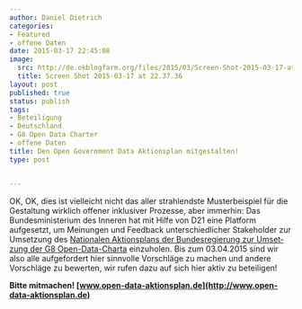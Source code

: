 ```yaml
---
author: Daniel Dietrich
categories:
- Featured
- offene Daten
date: 2015-03-17 22:45:08
image:
  src: http://de.okblogfarm.org/files/2015/03/Screen-Shot-2015-03-17-at-22.37.36.png
  title: Screen Shot 2015-03-17 at 22.37.36
layout: post
published: true
status: publish
tags:
- Beteiligung
- Deutschland
- G8 Open Data Charter
- offene Daten
title: Den Open Government Data Aktionsplan mitgestalten!
type: post


---
```


OK, OK, dies ist vielleicht nicht das aller strahlendste Musterbeispiel für die Gestaltung wirklich offener inklusiver Prozesse, aber immerhin: Das Bundesministerium des Inneren hat mit Hilfe von D21 eine Platform aufgesetzt, um Meinungen und Feedback unterschiedlicher Stakeholder zur Umsetzung des [Na­tio­na­len Ak­ti­ons­plans der Bundesregierung zur Um­set­zung der G8 Open-Da­ta-Char­ta](http://www.bmi.bund.de/SharedDocs/Downloads/DE/Broschueren/2014/aktionsplan-open-data.html) einzuholen. Bis zum 03.04.2015 sind wir also alle aufgefordert hier sinnvolle Vorschläge zu machen und andere Vorschläge zu bewerten, wir rufen dazu auf sich hier aktiv zu beteiligen! 

**Bitte mitmachen! [www.open-data-aktionsplan.de](http://www.open-data-aktionsplan.de)**